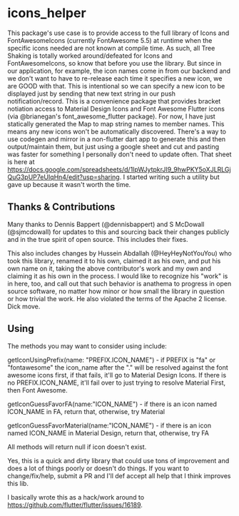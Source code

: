# icons_helper

This package's use case is to provide access to the full library of Icons and FontAwesomeIcons (currently FontAwesome 5.5) at runtime when the specific icons needed are not known at compile time. As such, all Tree Shaking is totally worked around/defeated for Icons and FontAwesomeIcons, so know that before you use the library. But since in our application, for example, the icon names come in from our backend and we don't want to have to re-release each time it specifies a new icon, we are GOOD with that. This is intentional so we can specify a new icon to be displayed just by sending that new text string in our push notification/record. This is a convenience package that provides bracket notiation access to Material Design Icons and Font Awesome Flutter icons (via @brianegan's font_awesome_flutter package). For now, I have just statically generated the Map to map string names to member names. This means any new icons won't be automatically discovered. There's a way to use codegen and mirror in a non-flutter dart app to generate this and then output/maintain them, but just using a google sheet and cut and pasting was faster for something I personally don't need to update often. That sheet is here at https://docs.google.com/spreadsheets/d/1IpWJytpkrJI9_9hwPKY5oXJLRLGjQuG3pUP7eUIqHn4/edit?usp=sharing. I started writing such a utility but gave up because it wasn't worth the time.

## Thanks & Contributions

Many thanks to Dennis Bappert (@dennisbappert) and S McDowall (@sjmcdowall) for updates to this and sourcing back their changes publicly and in the true spirit of open source. This includes their fixes.

This also includes changes by Hussein Abdallah (@HeyHeyNotYouYou) who took this library, renamed it to his own, claimed it as his own, and put his own name on it, taking the above contributor's work and my own and claiming it as his own in the process. I would like to recognize his "work" is in here, too, and call out that such behavior is anathema to progress in open source software, no matter how minor or how small the library in question or how trivial the work. He also violated the terms of the Apache 2 license. Dick move.

## Using

The methods you may want to consider using include:

getIconUsingPrefix(name: "PREFIX.ICON_NAME") - if PREFIX is "fa" or "fontawesome" the icon_name after the "." will be resolved against the font awesome icons first, if that fails, it'll go to Material Design Icons. If there is no PREFIX.ICON_NAME, it'll fail over to just trying to resolve Material First, then Font Awesome.

getIconGuessFavorFA(name:"ICON_NAME") - if there is an icon named ICON_NAME in FA, return that, otherwise, try Material

getIconGuessFavorMaterial(name:"ICON_NAME") - if there is an icon named ICON_NAME in Material Design, return that, otherwise, try FA

All methods will return null if icon doesn't exist.

Yes, this is a quick and dirty library that could use tons of improvement and does a lot of things poorly or doesn't do things. If you want to change/fix/help, submit a PR and I'll def accept all help that I think improves this lib. 

I basically wrote this as a hack/work around to https://github.com/flutter/flutter/issues/16189.
